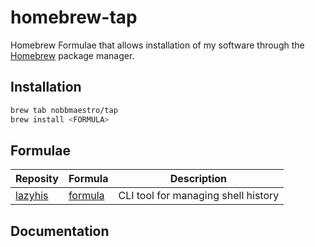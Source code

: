 # homebrew-tap

Homebrew Formulae that allows installation of my software through the [Homebrew](https://brew.sh) package manager.

## Installation

```sh
brew tab nobbmaestro/tap
brew install <FORMULA>
```

## Formulae

| Reposity                                          | Formula                       | Description                         |
| ------------------------------------------------- | ----------------------------- | ----------------------------------- |
| [lazyhis](https://github.com/nobbmaestro/lazyhis) | [formula](Formula/lazyhis.rb) | CLI tool for managing shell history |

## Documentation
